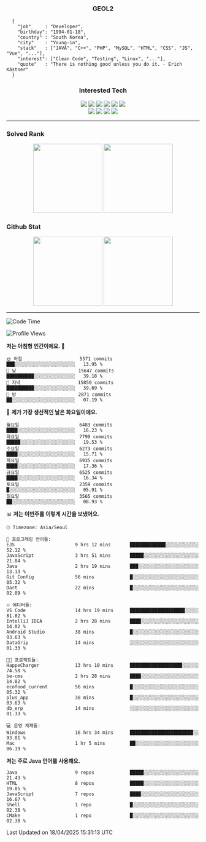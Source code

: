 <div align="center">

  ### GEOL2
</div>

```
  {
    "job"     : "Developer",
    "birthday": "1994-01-18",
    "country" : "South Korea",
    "city"    : "Young-in",
    "stack"   : ["JAVA", "C++", "PHP", "MySQL", "HTML", "CSS", "JS", "Vue", "..."],
    "interest": ["Clean Code", "Testing", "Linux", "..."], 
    "quote"   : "There is nothing good unless you do it. - Erich Kästner"
  }
  ```
  
<div align="center">
  
  ### Interested Tech
  
  <img src="https://img.shields.io/badge/Laravel-F05340?style=flat-square&logo=Laravel&logoColor=white">
  <img src="https://img.shields.io/badge/SpringBoot-6DB33F?style=flat-square&logo=SpringBoot&logoColor=white">
  <img src="https://img.shields.io/badge/-NestJs-ea2845?style=flat-square&logo=nestjs&logoColor=white">
  <img src="https://img.shields.io/badge/Express-000000?style=flat-square&logo=Express&logoColor=white">
  <img src="https://img.shields.io/badge/Three.js-000000?style=flat-square&logo=Three.js&logoColor=white">
  <img src="https://img.shields.io/badge/OpenAI-%23412991?style=flat-square&logo=openai&logoColor=white">
  <br>
  <img src="https://img.shields.io/badge/Java-ED8B00?style=flat-square&logo=openjdk&logoColor=white">
  <img src="https://img.shields.io/badge/JavaScript-F7DF1E?style=flat-square&logo=JavaScript&logoColor=black">
  <img src="https://img.shields.io/badge/TypeScript-007acc?style=flat-square&logo=TypeScript&logoColor=black">
  <img src="https://img.shields.io/badge/MySQL-4479A1?style=flat-square&logo=mysql&logoColor=white"><br>

</div>

------------

  ### Solved Rank
  
  <div align="center">
    <img height="180em" src="https://mazassumnida.wtf/api/v2/generate_badge?boj=geol2">
    <img height="180em" src="https://leetcard.jacoblin.cool/Geol2?theme=light&font=Gugi&border=0&radius=20">
  </div>
  
  ### Github Stat 
  <div align="center">
    <img height="180em" src="https://github-readme-stats-git-masterrstaa-rickstaa.vercel.app/api?username=geol2&show_icons=true&theme=dark">
    <img height="180em" src="https://github-readme-stats-git-masterrstaa-rickstaa.vercel.app/api/top-langs/?username=geol2&show_icons=true&hide=css,scss,html&layout=compact&theme=dark&count_private=true&langs_count=8">
  </div>
  
------------
<!--START_SECTION:waka-->
![Code Time](http://img.shields.io/badge/Code%20Time-4%2C081%20hrs%2026%20mins-blue)

![Profile Views](http://img.shields.io/badge/Profile%20Views-0-blue)

**저는 아침형 인간이에요. 🐤** 

```text
🌞 아침                     5571 commits        ███░░░░░░░░░░░░░░░░░░░░░░   13.95 % 
🌆 낮　                     15647 commits       ██████████░░░░░░░░░░░░░░░   39.18 % 
🌃 저녁                     15850 commits       ██████████░░░░░░░░░░░░░░░   39.69 % 
🌙 밤　                     2871 commits        ██░░░░░░░░░░░░░░░░░░░░░░░   07.19 % 
```
📅 **제가 가장 생산적인 날은 화요일이에요.** 

```text
월요일                      6483 commits        ████░░░░░░░░░░░░░░░░░░░░░   16.23 % 
화요일                      7799 commits        █████░░░░░░░░░░░░░░░░░░░░   19.53 % 
수요일                      6273 commits        ████░░░░░░░░░░░░░░░░░░░░░   15.71 % 
목요일                      6935 commits        ████░░░░░░░░░░░░░░░░░░░░░   17.36 % 
금요일                      6525 commits        ████░░░░░░░░░░░░░░░░░░░░░   16.34 % 
토요일                      2359 commits        █░░░░░░░░░░░░░░░░░░░░░░░░   05.91 % 
일요일                      3565 commits        ██░░░░░░░░░░░░░░░░░░░░░░░   08.93 % 
```


📊 **저는 이번주를 이렇게 시간을 보냈어요.** 

```text
🕑︎ Timezone: Asia/Seoul

💬 프로그래밍 언어들: 
EJS                      9 hrs 12 mins       █████████████░░░░░░░░░░░░   52.12 % 
JavaScript               3 hrs 51 mins       █████░░░░░░░░░░░░░░░░░░░░   21.84 % 
Java                     2 hrs 19 mins       ███░░░░░░░░░░░░░░░░░░░░░░   13.13 % 
Git Config               56 mins             █░░░░░░░░░░░░░░░░░░░░░░░░   05.32 % 
Dart                     22 mins             █░░░░░░░░░░░░░░░░░░░░░░░░   02.09 % 

🔥 에디터들: 
VS Code                  14 hrs 19 mins      ████████████████████░░░░░   81.02 % 
IntelliJ IDEA            2 hrs 28 mins       ████░░░░░░░░░░░░░░░░░░░░░   14.02 % 
Android Studio           38 mins             █░░░░░░░░░░░░░░░░░░░░░░░░   03.63 % 
DataGrip                 14 mins             ░░░░░░░░░░░░░░░░░░░░░░░░░   01.33 % 

🐱‍💻 프로젝트들: 
HappeCharger             13 hrs 10 mins      ███████████████████░░░░░░   74.58 % 
be-cms                   2 hrs 28 mins       ████░░░░░░░░░░░░░░░░░░░░░   14.02 % 
ecofood_current          56 mins             █░░░░░░░░░░░░░░░░░░░░░░░░   05.32 % 
plus_app                 38 mins             █░░░░░░░░░░░░░░░░░░░░░░░░   03.63 % 
db_erp                   14 mins             ░░░░░░░░░░░░░░░░░░░░░░░░░   01.33 % 

💻 운영 체제들: 
Windows                  16 hrs 34 mins      ███████████████████████░░   93.81 % 
Mac                      1 hr 5 mins         ██░░░░░░░░░░░░░░░░░░░░░░░   06.19 % 
```

**저는 주로 Java 언어를 사용해요.** 

```text
Java                     9 repos             █████░░░░░░░░░░░░░░░░░░░░   21.43 % 
HTML                     8 repos             █████░░░░░░░░░░░░░░░░░░░░   19.05 % 
JavaScript               7 repos             ████░░░░░░░░░░░░░░░░░░░░░   16.67 % 
Shell                    1 repo              █░░░░░░░░░░░░░░░░░░░░░░░░   02.38 % 
CMake                    1 repo              █░░░░░░░░░░░░░░░░░░░░░░░░   02.38 % 
```




 Last Updated on 18/04/2025 15:31:13 UTC
<!--END_SECTION:waka-->

<div align="center">
  
  <!-- [![Hits](https://hits.seeyoufarm.com/api/count/incr/badge.svg?url=https%3A%2F%2Fgithub.com%2Fgeol2&count_bg=%2379C83D&title_bg=%23555555&icon=myspace.svg&icon_color=%23E7E7E7&title=hits&edge_flat=false)](https://hits.seeyoufarm.com) -->
  
</div>

<!--
**Geol2/Geol2** is a ✨ _special_ ✨ repository because its `README.md` (this file) appears on your GitHub profile.

Here are some ideas to get you started:
- 🔭 I’m currently working on ...
- 🌱 I’m currently learning ...
- 👯 I’m looking to collaborate on ...
- 🤔 I’m looking for help with ...
- 💬 Ask me about ...
- 📫 How to reach me: ...
- 😄 Pronouns: ...
- ⚡ Fun fact: ...
-->
